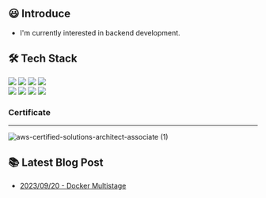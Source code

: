 ## 😃 Introduce
- I'm currently interested in backend development.

## 🛠 Tech Stack
<p>
  <img src="https://img.shields.io/badge/Spring Boot-6DB33F?style=flat-square&logo=Spring&logoColor=green"/>
  <img src="https://img.shields.io/badge/Java-007396?style=flat-square&logo=Java&logoColor=white"/>
  <img src="https://img.shields.io/badge/MySQL-4479A1?style=flat-square&logo=MySQL&logoColor=white"/>
  <img src="https://img.shields.io/badge/MongoDB-47A248?style=flat-square&logo=MongoDB&logoColor=white"/><br>
 <img src="https://img.shields.io/badge/Redis-DC382D?style=flat-square&logo=Redis&logoColor=white"/>
 <img src="https://img.shields.io/badge/javaScript-F7DF1E?style=flat-square&logo=javaScript&logoColor=white"/>
 <img src="https://img.shields.io/badge/Docker-2496ED?style=flat-square&logo=Docker&logoColor=white"/>
 <img src="https://img.shields.io/badge/Hibernate-59666C?style=flat-square&logo=Hibernate&logoColor=white"/>
</p>

### Certificate 
--- 
![aws-certified-solutions-architect-associate (1)](https://github.com/cwangg897/cwangg897/assets/79621675/c0fbc2a7-5420-423c-a4ac-bfa01eb28ba4)


## 📚 Latest Blog Post
- [2023/09/20 - Docker Multistage](https://velog.io/@cwangg897/Docker-MultiStage)
